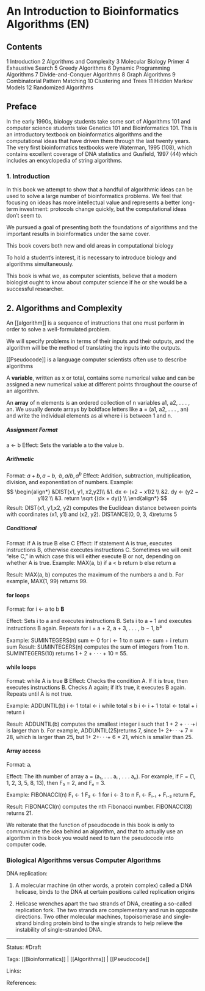# An Introduction to Bioinformatics Algorithms (EN)



## Contents

1 Introduction
2 Algorithms and Complexity
3 Molecular Biology Primer
4 Exhaustive Search
5 Greedy Algorithms
6 Dynamic Programming Algorithms
7 Divide-and-Conquer Algorithms
8 Graph Algorithms
9 Combinatorial Pattern Matching
10 Clustering and Trees
11 Hidden Markov Models
12 Randomized Algorithms


## Preface
In the early 1990s, biology students take some sort of Algorithms 101 and computer science students take Genetics 101 and Bioinformatics 101. This is an introductory textbook on bioinformatics algorithms and the computational ideas that have driven them through the last twenty years.
The very first bioinformatics textbooks were Waterman, 1995 (108), which contains excellent coverage of DNA statistics and Gusfield, 1997 (44) which includes an encyclopedia of string algorithms.

### 1. Introduction
In this book we attempt to show that a handful of algorithmic ideas can be used to solve a large number of bioinformatics problems. We feel that focusing on ideas has more intellectual value and represents a better long-term investment: protocols change quickly, but the computational ideas don’t seem to.

We pursued a goal of presenting both the foundations of algorithms and the important results in bioinformatics under the same cover.

This book covers both new and old areas in computational biology

To hold a student’s interest, it is necessary to introduce biology and algorithms simultaneously.

This book is what we, as computer scientists, believe that a modern biologist ought to know about computer science if he or she would be a successful researcher.


## 2. Algorithms and Complexity

An [[algorithm]] is a sequence of instructions that one must perform in order to solve a well-formulated problem.

We will specify problems in terms of their inputs and their outputs, and the algorithm will be the method of translating the inputs into the outputs.

[[Pseudocode]] is a language computer scientists often use to describe algorithms

A **variable**, written as x or total, contains some numerical value and can be assigned a new numerical value at different points throughout the course of an algorithm.

An **array** of n elements is an ordered collection of n variables a1, a2, . . . , an. We usually denote arrays by boldface letters like **a** = (a1, a2, . . . , an) and write the individual elements as ai where i is between 1 and n.

##### Assignment Format
a ← b 
Effect: Sets the variable a to the value b.

##### Arithmetic 
Format: $\displaystyle a + b, a - b, · b, a/b, a^b$
Effect:  Addition, subtraction, multiplication, division, and exponentiation of numbers. 
Example: 
$$
\begin{align*} 
&DIST(x1, y1, x2,y2)\\
&1. dx ← (x2 − x1)2 \\
&2. dy ← (y2 − y1)2 \\
&3. return \sqrt {(dx + dy)} \\
\end{align*}
$$
Result: DIST(x1, y1,x2, y2) computes the Euclidean distance between points with coordinates (x1, y1) and (x2, y2). 
DISTANCE(0, 0, 3, 4)returns 5

##### Conditional 
Format: if A is true 
					B 
			 else 
					 C
Effect: If statement A is true, executes instructions B, otherwise executes instructions C. Sometimes we will omit “else C,” in which case this will either execute B or not, depending on whether A is true.
Example: MAX(a, b) 
if a < b 
	return b
else 
	return a
	
Result: MAX(a, b) computes the maximum of the numbers a and b. For example, MAX(1, 99) returns 99.

#### for loops
Format: for i ← a to b 
				**B**

Effect: Sets i to a and executes instructions B. Sets i to a + 1 and executes instructions B again. Repeats for i = a + 2, a + 3, . . . , b − 1, b³　

Example: SUMINTEGERS(n) 
		sum ← 0 
		for i ← 1 to n 
				sum ← sum + i
		return sum
Result: SUMINTEGERS(n) computes the sum of integers from 1 to n. SUMINTEGERS(10) returns 1 + 2 + · · · + 10 = 55.

#### while loops
Format: while A is true
				**B** 
Effect: Checks the condition A. If it is true, then executes instructions B. Checks A again; if it’s true, it executes B again. Repeats until A is not true. 

Example: ADDUNTIL(b) 
		i ← 1 
		total ← i 
		while total ≤ b
				 i ← i + 1
				 total ← total + i
		return i

Result: ADDUNTIL(b) computes the smallest integer i such that 1 + 2 + · · ·+i is larger than b. For example, ADDUNTIL(25)returns 7, since 1+ 2+· · ·+ 7 = 28, which is larger than 25, but 1+ 2+· · ·+ 6 = 21, which is smaller than 25.

#### Array access
Format: aᵢ

Effect: The ith number of array a = (a₁, . . . aᵢ , . . . aₙ). For example, if F = (1, 1, 2, 3, 5, 8, 13), then F₃ = 2, and F₄ = 3.

Example: FIBONACCI(n) 
F₁ ← 1 
F₂ ← 1 
for i ← 3 to n 
    Fᵢ ← Fᵢ₋₁ + Fᵢ₋₂ 
return Fₙ 

Result: FIBONACCI(n) computes the nth Fibonacci number. FIBONACCI(8) returns 21.

We reiterate that the function of pseudocode in this book is only to communicate the idea behind an algorithm, and that to actually use an algorithm in this book you would need to turn the pseudocode into computer code.

### Biological Algorithms versus Computer Algorithms

DNA replication:

1. A molecular machine (in other words, a protein complex) called a DNA helicase, binds to the DNA at certain positions called replication origins

2. Helicase wrenches apart the two strands of DNA, creating a so-called replication fork. The two strands are complementary and run in opposite directions. Two other molecular machines, topoisomerase and single-strand binding protein bind to the single strands to help relieve the instability of single-stranded DNA.




---

Status: #Draft

Tags:
[[Bioinformatics]] | [[Algorithms]] | [[Pseudocode]]

Links:

References:
